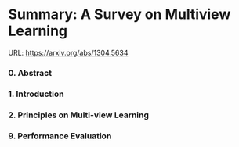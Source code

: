 # Summary: A Survey on Multiview Learning
URL: https://arxiv.org/abs/1304.5634
### 0. Abstract
### 1. Introduction 
### 2. Principles on Multi-view Learning
### 9. Performance Evaluation
